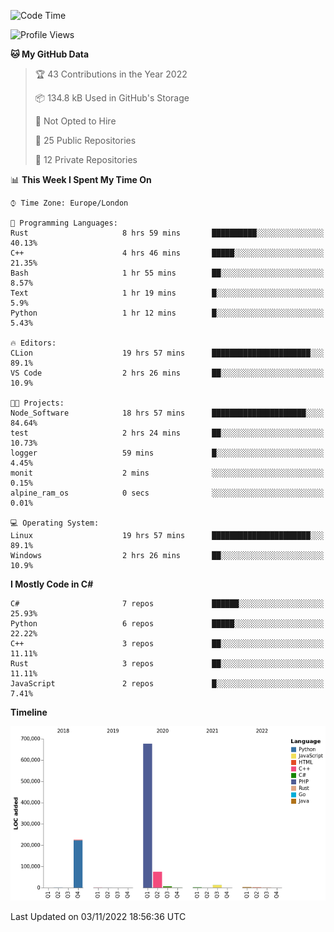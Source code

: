 <!--START_SECTION:waka-->
![Code Time](http://img.shields.io/badge/Code%20Time-364%20hrs%2028%20mins-blue)

![Profile Views](http://img.shields.io/badge/Profile%20Views-0-blue)

**🐱 My GitHub Data** 

> 🏆 43 Contributions in the Year 2022
 > 
> 📦 134.8 kB Used in GitHub's Storage 
 > 
> 🚫 Not Opted to Hire
 > 
> 📜 25 Public Repositories 
 > 
> 🔑 12 Private Repositories  
 > 
📊 **This Week I Spent My Time On** 

```text
⌚︎ Time Zone: Europe/London

💬 Programming Languages: 
Rust                     8 hrs 59 mins       ██████████░░░░░░░░░░░░░░░   40.13% 
C++                      4 hrs 46 mins       █████░░░░░░░░░░░░░░░░░░░░   21.35% 
Bash                     1 hr 55 mins        ██░░░░░░░░░░░░░░░░░░░░░░░   8.57% 
Text                     1 hr 19 mins        █░░░░░░░░░░░░░░░░░░░░░░░░   5.9% 
Python                   1 hr 12 mins        █░░░░░░░░░░░░░░░░░░░░░░░░   5.43%

🔥 Editors: 
CLion                    19 hrs 57 mins      ██████████████████████░░░   89.1% 
VS Code                  2 hrs 26 mins       ██░░░░░░░░░░░░░░░░░░░░░░░   10.9%

🐱‍💻 Projects: 
Node_Software            18 hrs 57 mins      █████████████████████░░░░   84.64% 
test                     2 hrs 24 mins       ██░░░░░░░░░░░░░░░░░░░░░░░   10.73% 
logger                   59 mins             █░░░░░░░░░░░░░░░░░░░░░░░░   4.45% 
monit                    2 mins              ░░░░░░░░░░░░░░░░░░░░░░░░░   0.15% 
alpine_ram_os            0 secs              ░░░░░░░░░░░░░░░░░░░░░░░░░   0.01%

💻 Operating System: 
Linux                    19 hrs 57 mins      ██████████████████████░░░   89.1% 
Windows                  2 hrs 26 mins       ██░░░░░░░░░░░░░░░░░░░░░░░   10.9%

```

**I Mostly Code in C#** 

```text
C#                       7 repos             ██████░░░░░░░░░░░░░░░░░░░   25.93% 
Python                   6 repos             █████░░░░░░░░░░░░░░░░░░░░   22.22% 
C++                      3 repos             ██░░░░░░░░░░░░░░░░░░░░░░░   11.11% 
Rust                     3 repos             ██░░░░░░░░░░░░░░░░░░░░░░░   11.11% 
JavaScript               2 repos             █░░░░░░░░░░░░░░░░░░░░░░░░   7.41%

```


**Timeline**

![Chart not found](https://raw.githubusercontent.com/Jirubizu/Jirubizu/master/charts/bar_graph.png) 


 Last Updated on 03/11/2022 18:56:36 UTC
<!--END_SECTION:waka-->